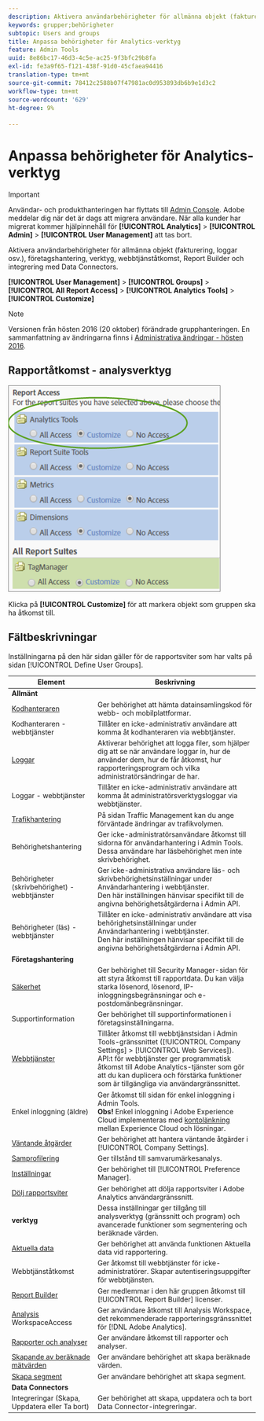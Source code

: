 ```yaml
---
description: Aktivera användarbehörigheter för allmänna objekt (fakturering, loggar osv.), företagshantering, verktyg, webbtjänståtkomst, Report Builder och integrering med Data Connectors.
keywords: grupper;behörigheter
subtopic: Users and groups
title: Anpassa behörigheter för Analytics-verktyg
feature: Admin Tools
uuid: 8e86bc17-46d3-4c5e-ac25-9f3bfc29b8fa
exl-id: fe3a9f65-f121-438f-91d0-45cfaea94416
translation-type: tm+mt
source-git-commit: 78412c2588b07f47981ac0d953893db6b9e1d3c2
workflow-type: tm+mt
source-wordcount: '629'
ht-degree: 9%

---
```


# Anpassa behörigheter för Analytics-verktyg

>[!IMPORTANT]
>
>Användar- och produkthanteringen har flyttats till [Admin Console](https://helpx.adobe.com/se/enterprise/using/admin-console.html). Adobe meddelar dig när det är dags att migrera användare. När alla kunder har migrerat kommer hjälpinnehåll för **[!UICONTROL Analytics]** > **[!UICONTROL Admin]** > **[!UICONTROL User Management]** att tas bort.

Aktivera användarbehörigheter för allmänna objekt (fakturering, loggar osv.), företagshantering, verktyg, webbtjänståtkomst, Report Builder och integrering med Data Connectors.

**[!UICONTROL User Management]** >  **[!UICONTROL Groups]** >  **[!UICONTROL All Report Access]** >  **[!UICONTROL Analytics Tools]** >  **[!UICONTROL Customize]**

>[!NOTE]
>
>Versionen från hösten 2016 (20 oktober) förändrade grupphanteringen. En sammanfattning av ändringarna finns i [Administrativa ändringar - hösten 2016](/help/admin/user-management2/c-user-management/permissions-changes.md).

## Rapportåtkomst - analysverktyg

![](assets/report-access-analytics-tools.png)

Klicka på **[!UICONTROL Customize]** för att markera objekt som gruppen ska ha åtkomst till.

## Fältbeskrivningar

Inställningarna på den här sidan gäller för de rapportsviter som har valts på sidan [!UICONTROL Define User Groups].

| Element | Beskrivning |
|--- |--- |
| **Allmänt** |  |
| [Kodhanteraren](/help/admin/admin/code-manager-admin.md) | Ger behörighet att hämta datainsamlingskod för webb- och mobilplattformar. |
| Kodhanteraren - webbtjänster | Tillåter en icke-administrativ användare att komma åt kodhanteraren via webbtjänster. |
| [Loggar](/help/admin/admin/logs.md) | Aktiverar behörighet att logga filer, som hjälper dig att se när användare loggar in, hur de använder dem, hur de får åtkomst, hur rapporteringsprogram och vilka administratörsändringar de har. |
| Loggar - webbtjänster | Tillåter en icke-administrativ användare att komma åt administratörsverktygsloggar via webbtjänster. |
| [Trafikhantering](/help/admin/c-traffic-management/traffic-management.md) | På sidan Traffic Management kan du ange förväntade ändringar av trafikvolymen. |
| Behörighetshantering | Ger icke-administratörsanvändare åtkomst till sidorna för användarhantering i Admin Tools. Dessa användare har läsbehörighet men inte skrivbehörighet. |
| Behörigheter (skrivbehörighet) - webbtjänster | Ger icke-administrativa användare läs- och skrivbehörighetsinställningar under Användarhantering i webbtjänster.<br>Den här inställningen hänvisar specifikt till de angivna behörighetsåtgärderna i Admin API. |
| Behörigheter (läs) - webbtjänster | Tillåter en icke-administrativ användare att visa behörighetsinställningar under Användarhantering i webbtjänster.<br>Den här inställningen hänvisar specifikt till de angivna behörighetsåtgärderna i Admin API. |
| **Företagshantering** |  |
| [Säkerhet](/help/admin/company/security-manager.md) | Ger behörighet till Security Manager-sidan för att styra åtkomst till rapportdata. Du kan välja starka lösenord, lösenord, IP-inloggningsbegränsningar och e-postdomänbegränsningar. |
| Supportinformation | Ger behörighet till supportinformationen i företagsinställningarna. |
| [Webbtjänster](/help/admin/company/web-services-admin.md) | Tillåter åtkomst till webbtjänstsidan i Admin Tools-gränssnittet ([!UICONTROL Company Settings] > [!UICONTROL Web Services]).<br>API:t för webbtjänster ger programmatisk åtkomst till Adobe Analytics-tjänster som gör att du kan duplicera och förstärka funktioner som är tillgängliga via användargränssnittet. |
| Enkel inloggning (äldre) | Ger åtkomst till sidan för enkel inloggning i Admin Tools.<br>**Obs!** Enkel inloggning i Adobe Experience Cloud implementeras med  [kontolänkning ](https://docs.adobe.com/content/help/sv-SE/core-services/interface/manage-users-and-products/organizations.html) mellan Experience Cloud och lösningar. |
| [Väntande åtgärder](/help/admin/company/pending-actions-admin.md) | Ger behörighet att hantera väntande åtgärder i [!UICONTROL Company Settings]. |
| [Samprofilering](/help/admin/company/co-branding-admin.md) | Ger tillstånd till samvarumärkesanalys. |
| [Inställningar](/help/admin/admin/preferences-manager.md) | Ger behörighet till [!UICONTROL Preference Manager]. |
| [Dölj rapportsviter](/help/admin/company/c-hide-report-suites.md) | Ger behörighet att dölja rapportsviter i Adobe Analytics användargränssnitt. |
| **verktyg** | Dessa inställningar ger tillgång till analysverktyg (gränssnitt och program) och avancerade funktioner som segmentering och beräknade värden. |
| [Aktuella data](https://docs.adobe.com/content/help/en/analytics/analyze/reports-analytics/current-data.html) | Ger behörighet att använda funktionen Aktuella data vid rapportering. |
| Webbtjänståtkomst | Ger åtkomst till webbtjänster för icke-administratörer. Skapar autentiseringsuppgifter för webbtjänsten. |
| [Report Builder](https://docs.adobe.com/content/help/en/analytics/analyze/report-builder/report-builder-setup/t-install-arb.html) | Ger medlemmar i den här gruppen åtkomst till [!UICONTROL Report Builder] licenser. |
| [Analysis ](https://docs.adobe.com/content/help/en/analytics/analyze/analysis-workspace/home.html) WorkspaceAccess | Ger användare åtkomst till Analysis Workspace, det rekommenderade rapporteringsgränssnittet för [!DNL Adobe Analytics]. |
| [Rapporter och analyser](https://docs.adobe.com/content/help/en/analytics/landing/an-key-concepts.html) | Ger användare åtkomst till rapporter och analyser. |
| [Skapande av beräknade mätvärden](https://docs.adobe.com/content/help/en/analytics/components/calculated-metrics/cm-overview.html) | Ger användare behörighet att skapa beräknade värden. |
| [Skapa segment](https://docs.adobe.com/content/help/en/analytics/components/segmentation/seg-home.html) | Ger användare behörighet att skapa segment. |
| **Data Connectors** |  |
| Integreringar (Skapa, Uppdatera eller Ta bort) | Ger behörighet att skapa, uppdatera och ta bort Data Connector-integreringar. |
